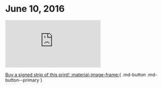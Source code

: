 # June 10, 2016

![](https://www.achewood.com/comic.php?date=06102016)

[Buy a signed strip of this print! :material-image-frame:](https://achewood-holiday-pop-up.myshopify.com/products/strip#06102016){ .md-button .md-button--primary }
